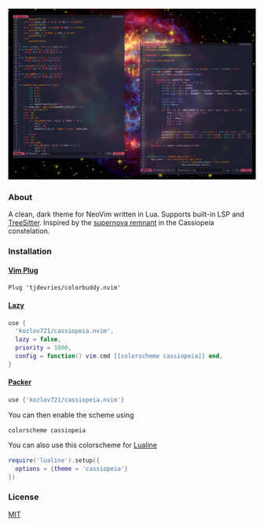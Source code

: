 <p align="center">
 <img src="pictures/blur.png">
</p>

### About

A clean, dark theme for NeoVim written in Lua.
Supports built-in LSP and [TreeSitter](https://github.com/nvim-treesitter/nvim-treesitter).
Inspired by the [supernova remnant](https://en.wikipedia.org/wiki/Cassiopeia_A)
in the Cassiopeia constelation.


### Installation

#### [Vim Plug](https://github.com/junegunn/vim-plug)
```vim
Plug 'tjdevries/colorbuddy.nvim'
```

#### [Lazy](https://github.com/folke/lazy.nvim)
```lua
use {
  'kozlov721/cassiopeia.nvim',
  lazy = false,
  priority = 1000,
  config = function() vim.cmd [[colorscheme cassiopeia]] end,
}
```

#### [Packer](https://github.com/wbthomason/packer.nvim)
```lua
use {'kozlov721/cassiopeia.nvim'}
```

You can then enable the scheme using
```vim
colorscheme cassiopeia
```

You can also use this colorscheme
for [Lualine](https://github.com/nvim-lualine/lualine.nvim)
```lua
require('lualine').setup({
  options = {theme = 'cassiopeia'}
})
```
### License

[MIT](./LICENSE)

